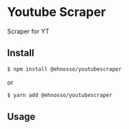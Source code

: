 # Youtube Scraper

Scraper for YT

## Install

```bash
$ npm install @ehnosso/youtubescraper
```

or

```bash
$ yarn add @ehnosso/youtubescraper
```

## Usage

```js

```